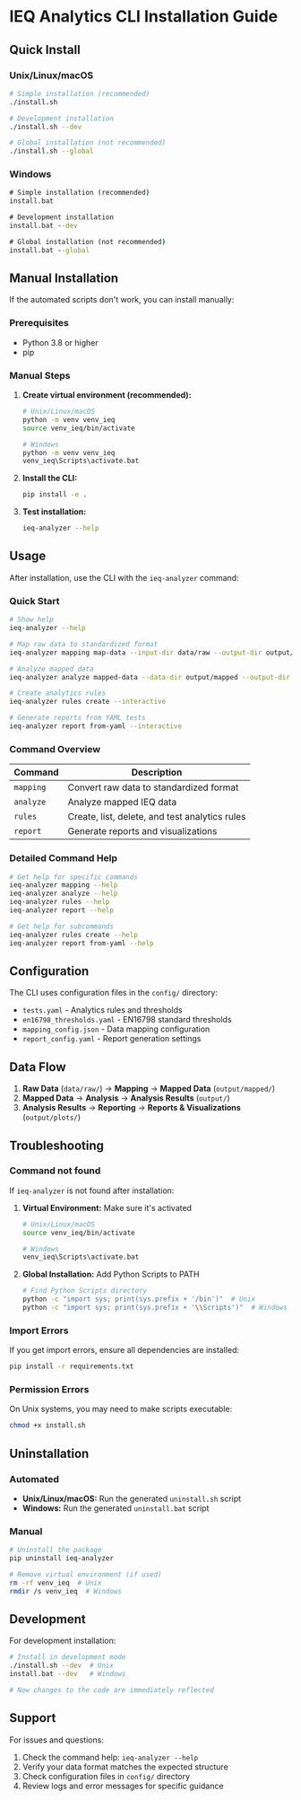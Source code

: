 # IEQ Analytics CLI Installation Guide

## Quick Install

### Unix/Linux/macOS
```bash
# Simple installation (recommended)
./install.sh

# Development installation
./install.sh --dev

# Global installation (not recommended)
./install.sh --global
```

### Windows
```cmd
# Simple installation (recommended)
install.bat

# Development installation  
install.bat --dev

# Global installation (not recommended)
install.bat --global
```

## Manual Installation

If the automated scripts don't work, you can install manually:

### Prerequisites
- Python 3.8 or higher
- pip

### Manual Steps

1. **Create virtual environment (recommended):**
   ```bash
   # Unix/Linux/macOS
   python -m venv venv_ieq
   source venv_ieq/bin/activate
   
   # Windows
   python -m venv venv_ieq
   venv_ieq\Scripts\activate.bat
   ```

2. **Install the CLI:**
   ```bash
   pip install -e .
   ```

3. **Test installation:**
   ```bash
   ieq-analyzer --help
   ```

## Usage

After installation, use the CLI with the `ieq-analyzer` command:

### Quick Start
```bash
# Show help
ieq-analyzer --help

# Map raw data to standardized format
ieq-analyzer mapping map-data --input-dir data/raw --output-dir output/mapped

# Analyze mapped data
ieq-analyzer analyze mapped-data --data-dir output/mapped --output-dir output

# Create analytics rules
ieq-analyzer rules create --interactive

# Generate reports from YAML tests
ieq-analyzer report from-yaml --interactive
```

### Command Overview

| Command | Description |
|---------|-------------|
| `mapping` | Convert raw data to standardized format |
| `analyze` | Analyze mapped IEQ data |
| `rules` | Create, list, delete, and test analytics rules |
| `report` | Generate reports and visualizations |

### Detailed Command Help

```bash
# Get help for specific commands
ieq-analyzer mapping --help
ieq-analyzer analyze --help  
ieq-analyzer rules --help
ieq-analyzer report --help

# Get help for subcommands
ieq-analyzer rules create --help
ieq-analyzer report from-yaml --help
```

## Configuration

The CLI uses configuration files in the `config/` directory:

- `tests.yaml` - Analytics rules and thresholds
- `en16798_thresholds.yaml` - EN16798 standard thresholds
- `mapping_config.json` - Data mapping configuration
- `report_config.yaml` - Report generation settings

## Data Flow

1. **Raw Data** (`data/raw/`) → **Mapping** → **Mapped Data** (`output/mapped/`)
2. **Mapped Data** → **Analysis** → **Analysis Results** (`output/`)
3. **Analysis Results** → **Reporting** → **Reports & Visualizations** (`output/plots/`)

## Troubleshooting

### Command not found
If `ieq-analyzer` is not found after installation:

1. **Virtual Environment:** Make sure it's activated
   ```bash
   # Unix/Linux/macOS
   source venv_ieq/bin/activate
   
   # Windows  
   venv_ieq\Scripts\activate.bat
   ```

2. **Global Installation:** Add Python Scripts to PATH
   ```bash
   # Find Python Scripts directory
   python -c "import sys; print(sys.prefix + '/bin')"  # Unix
   python -c "import sys; print(sys.prefix + '\\Scripts')"  # Windows
   ```

### Import Errors
If you get import errors, ensure all dependencies are installed:
```bash
pip install -r requirements.txt
```

### Permission Errors
On Unix systems, you may need to make scripts executable:
```bash
chmod +x install.sh
```

## Uninstallation

### Automated
- **Unix/Linux/macOS:** Run the generated `uninstall.sh` script
- **Windows:** Run the generated `uninstall.bat` script

### Manual
```bash
# Uninstall the package
pip uninstall ieq-analyzer

# Remove virtual environment (if used)
rm -rf venv_ieq  # Unix
rmdir /s venv_ieq  # Windows
```

## Development

For development installation:
```bash
# Install in development mode
./install.sh --dev  # Unix
install.bat --dev   # Windows

# Now changes to the code are immediately reflected
```

## Support

For issues and questions:
1. Check the command help: `ieq-analyzer --help`
2. Verify your data format matches the expected structure
3. Check configuration files in `config/` directory
4. Review logs and error messages for specific guidance
